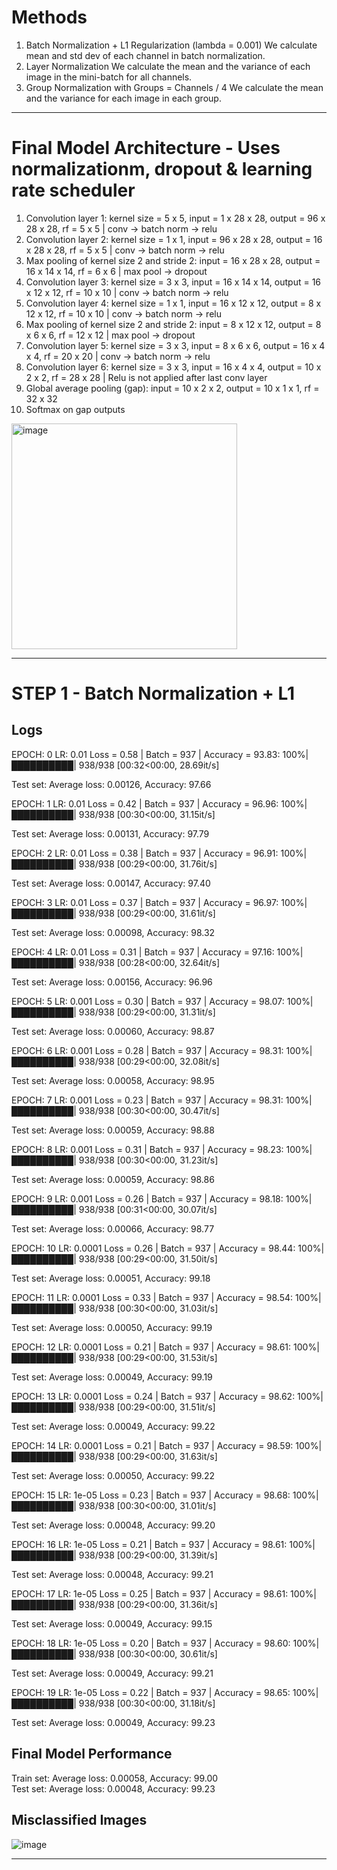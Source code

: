 # Methods
1. Batch Normalization + L1 Regularization (lambda = 0.001)
   We calculate mean and std dev of each channel in batch normalization.
3. Layer Normalization
   We calculate the mean and the variance of each image in the mini-batch for all channels.
5. Group Normalization with Groups = Channels / 4
   We calculate the mean and the variance for each image in each group.
   
--------------------------------------------------------------------------------------------------------------------------------

# Final Model Architecture - Uses normalizationm, dropout & learning rate scheduler

1. Convolution layer 1: kernel size = 5 x 5, input = 1  x  28  x  28, output = 96  x  28  x  28, rf = 5 x 5 | conv -> batch norm -> relu
2. Convolution layer 2: kernel size = 1 x 1, input = 96  x  28  x  28, output = 16  x  28  x  28, rf = 5 x 5 | conv -> batch norm -> relu
3. Max pooling of kernel size 2 and stride 2: input = 16  x  28  x  28, output = 16  x  14  x  14, rf = 6 x 6 | max pool -> dropout
4. Convolution layer 3: kernel size = 3 x 3, input = 16  x  14  x  14, output = 16  x  12  x  12, rf = 10 x 10 | conv -> batch norm -> relu
5. Convolution layer 4: kernel size = 1 x 1, input = 16  x  12  x  12, output = 8  x  12  x  12, rf = 10 x 10 | conv -> batch norm -> relu
6. Max pooling of kernel size 2 and stride 2: input = 8  x  12  x  12, output = 8  x  6  x  6, rf = 12 x 12 | max pool -> dropout
7. Convolution layer 5: kernel size = 3 x 3, input = 8  x  6  x  6, output = 16  x  4  x  4, rf = 20 x 20 | conv -> batch norm -> relu
8. Convolution layer 6: kernel size = 3 x 3, input = 16  x  4  x  4, output = 10  x  2  x  2, rf = 28 x 28 | Relu is not applied after last conv layer
9. Global average pooling (gap): input = 10  x  2  x 2, output = 10  x  1  x  1, rf = 32 x 32
10. Softmax on gap outputs

<img width="361" alt="image" src="https://user-images.githubusercontent.com/21367838/213840811-c5979b95-ec95-401c-ba20-5a8704e26555.png">


--------------------------------------------------------------------------------------------------------------------------------

# STEP 1 - Batch Normalization + L1

## Logs

EPOCH: 0  LR:  0.01
Loss = 0.58 | Batch = 937 | Accuracy = 93.83: 100%|██████████| 938/938 [00:32<00:00, 28.69it/s]

Test set: Average loss: 0.00126, Accuracy: 97.66

EPOCH: 1  LR:  0.01
Loss = 0.42 | Batch = 937 | Accuracy = 96.96: 100%|██████████| 938/938 [00:30<00:00, 31.15it/s]

Test set: Average loss: 0.00131, Accuracy: 97.79

EPOCH: 2  LR:  0.01
Loss = 0.38 | Batch = 937 | Accuracy = 96.91: 100%|██████████| 938/938 [00:29<00:00, 31.76it/s]

Test set: Average loss: 0.00147, Accuracy: 97.40

EPOCH: 3  LR:  0.01
Loss = 0.37 | Batch = 937 | Accuracy = 96.97: 100%|██████████| 938/938 [00:29<00:00, 31.61it/s]

Test set: Average loss: 0.00098, Accuracy: 98.32

EPOCH: 4  LR:  0.01
Loss = 0.31 | Batch = 937 | Accuracy = 97.16: 100%|██████████| 938/938 [00:28<00:00, 32.64it/s]

Test set: Average loss: 0.00156, Accuracy: 96.96

EPOCH: 5  LR:  0.001
Loss = 0.30 | Batch = 937 | Accuracy = 98.07: 100%|██████████| 938/938 [00:29<00:00, 31.31it/s]

Test set: Average loss: 0.00060, Accuracy: 98.87

EPOCH: 6  LR:  0.001
Loss = 0.28 | Batch = 937 | Accuracy = 98.31: 100%|██████████| 938/938 [00:29<00:00, 32.08it/s]

Test set: Average loss: 0.00058, Accuracy: 98.95

EPOCH: 7  LR:  0.001
Loss = 0.23 | Batch = 937 | Accuracy = 98.31: 100%|██████████| 938/938 [00:30<00:00, 30.47it/s]

Test set: Average loss: 0.00059, Accuracy: 98.88

EPOCH: 8  LR:  0.001
Loss = 0.31 | Batch = 937 | Accuracy = 98.23: 100%|██████████| 938/938 [00:30<00:00, 31.23it/s]

Test set: Average loss: 0.00059, Accuracy: 98.86

EPOCH: 9  LR:  0.001
Loss = 0.26 | Batch = 937 | Accuracy = 98.18: 100%|██████████| 938/938 [00:31<00:00, 30.07it/s]

Test set: Average loss: 0.00066, Accuracy: 98.77

EPOCH: 10  LR:  0.0001
Loss = 0.26 | Batch = 937 | Accuracy = 98.44: 100%|██████████| 938/938 [00:29<00:00, 31.50it/s]

Test set: Average loss: 0.00051, Accuracy: 99.18

EPOCH: 11  LR:  0.0001
Loss = 0.33 | Batch = 937 | Accuracy = 98.54: 100%|██████████| 938/938 [00:30<00:00, 31.03it/s]

Test set: Average loss: 0.00050, Accuracy: 99.19

EPOCH: 12  LR:  0.0001
Loss = 0.21 | Batch = 937 | Accuracy = 98.61: 100%|██████████| 938/938 [00:29<00:00, 31.53it/s]

Test set: Average loss: 0.00049, Accuracy: 99.19

EPOCH: 13  LR:  0.0001
Loss = 0.24 | Batch = 937 | Accuracy = 98.62: 100%|██████████| 938/938 [00:29<00:00, 31.51it/s]

Test set: Average loss: 0.00049, Accuracy: 99.22

EPOCH: 14  LR:  0.0001
Loss = 0.21 | Batch = 937 | Accuracy = 98.59: 100%|██████████| 938/938 [00:29<00:00, 31.63it/s]

Test set: Average loss: 0.00050, Accuracy: 99.22

EPOCH: 15  LR:  1e-05
Loss = 0.23 | Batch = 937 | Accuracy = 98.68: 100%|██████████| 938/938 [00:30<00:00, 31.01it/s]

Test set: Average loss: 0.00048, Accuracy: 99.20

EPOCH: 16  LR:  1e-05
Loss = 0.21 | Batch = 937 | Accuracy = 98.61: 100%|██████████| 938/938 [00:29<00:00, 31.39it/s]

Test set: Average loss: 0.00048, Accuracy: 99.21

EPOCH: 17  LR:  1e-05
Loss = 0.25 | Batch = 937 | Accuracy = 98.61: 100%|██████████| 938/938 [00:29<00:00, 31.36it/s]

Test set: Average loss: 0.00049, Accuracy: 99.15

EPOCH: 18  LR:  1e-05
Loss = 0.20 | Batch = 937 | Accuracy = 98.60: 100%|██████████| 938/938 [00:30<00:00, 30.61it/s]

Test set: Average loss: 0.00049, Accuracy: 99.21

EPOCH: 19  LR:  1e-05
Loss = 0.22 | Batch = 937 | Accuracy = 98.65: 100%|██████████| 938/938 [00:30<00:00, 31.18it/s]

Test set: Average loss: 0.00049, Accuracy: 99.23


## Final Model Performance

Train set: Average loss: 0.00058, Accuracy: 99.00 \
Test set: Average loss: 0.00048, Accuracy: 99.23

## Misclassified Images

![image](https://user-images.githubusercontent.com/21367838/221742233-cb041272-c731-4539-aa4a-972058d3c069.png)


--------------------------------------------------------------------------------------------------------------------------------

